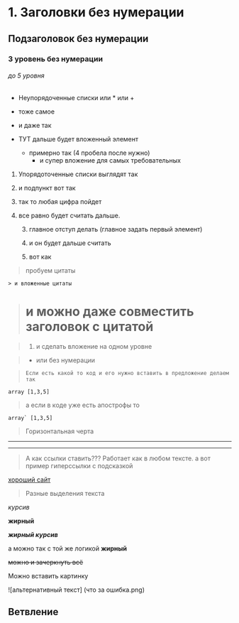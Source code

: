 # 1. Заголовки без нумерации
## Подзаголовок без нумерации
### 3 уровень без нумерации
###### до 5 уровня

- Неупорядоченные списки  или * или +
+ тоже самое
* и даже так

* ТУТ дальше будет вложенный элемент
    * примерно так (4 пробела после нужно)
        * и супер вложение для самых требовательных

1. Упорядоточенные списки выглядят так
    
2. и подпункт вот так

0. так то любая цифра пойдет

100. все равно будет считать дальше.

     3. главное отступ делать (главное задать первый элемент)

     6. и он будет дальше считать

     0. вот как

> пробуем цитаты

    > и вложенные цитаты
         
># и можно даже совместить заголовок с цитатой

>1.    и сделать вложение на одном уровне

>*    или без нумерации

>     Если есть какой то код и его нужно вставить в предложение делаем так

`array [1,3,5]`

>    а если в коде уже есть апострофы то

``array` [1,3,5]``

>Горизонтальная черта 

***
---
 > А как ссылки ставить??? Работает как в любом тексте. а вот пример гиперссылки с подсказкой

 [хороший сайт](https://vk.com/feed/ "перейди сюда, когда устанешь")
 

>Разные выделения текста

*курсив*

**жирный**

***жирный курсив***

а можно так с той же логикой __жирный__
 
 ~~можно и зачеркнуть всё~~

 Можно вставить картинку

![альтернативный текст] (что за ошибка.png) 


## Ветвление






